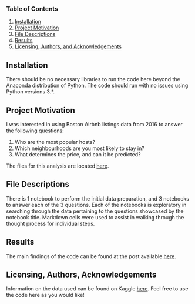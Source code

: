 
### Table of Contents

1. [Installation](#installation)
2. [Project Motivation](#motivation)
3. [File Descriptions](#files)
4. [Results](#results)
5. [Licensing, Authors, and Acknowledgements](#licensing)

## Installation <a name="installation"></a>

There should be no necessary libraries to run the code here beyond the Anaconda distribution of Python.  The code should run with no issues using Python versions 3.*.

## Project Motivation<a name="motivation"></a>

I was interested in using Boston Airbnb listings data from 2016 to answer the following questions:

1. Who are the most popular hosts?
2. Which neighbourhoods are you most likely to stay in?
3. What determines the price, and can it be predicted?

The files for this analysis are located [here](https://github.com/JacquesMullerAA/DSProject1).

## File Descriptions <a name="files"></a>

There is 1 notebook to perform the initial data preparation, and 3 notebooks to answer each of the 3 questions. Each of the notebooks is exploratory in searching through the data pertaining to the questions showcased by the notebook title.  Markdown cells were used to assist in walking through the thought process for individual steps.  

## Results<a name="results"></a>

The main findings of the code can be found at the post available [here](https://jacquesmul.medium.com/3-questions-answered-about-airbnbs-in-boston-85574b14ecc2).

## Licensing, Authors, Acknowledgements<a name="licensing"></a>

Information on the data used can be found on Kaggle [here](https://www.kaggle.com/airbnb/boston). Feel free to use the code here as you would like! 

